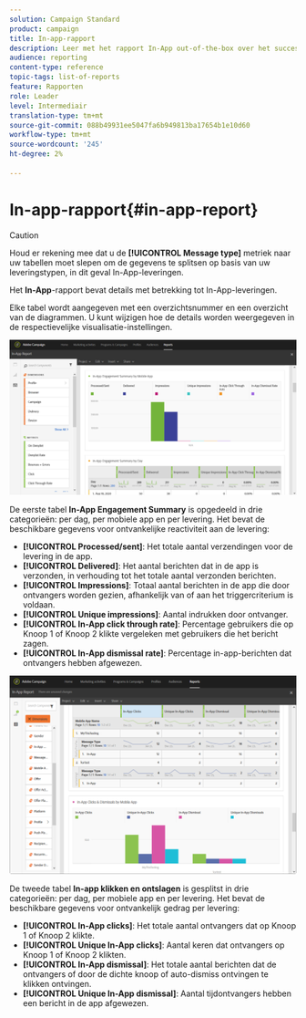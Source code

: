 ```yaml
---
solution: Campaign Standard
product: campaign
title: In-app-rapport
description: Leer met het rapport In-App out-of-the-box over het succes van uw In-App-berichten.
audience: reporting
content-type: reference
topic-tags: list-of-reports
feature: Rapporten
role: Leader
level: Intermediair
translation-type: tm+mt
source-git-commit: 088b49931ee5047fa6b949813ba17654b1e10d60
workflow-type: tm+mt
source-wordcount: '245'
ht-degree: 2%

---
```



# In-app-rapport{#in-app-report}

>[!CAUTION]
>
>Houd er rekening mee dat u de **[!UICONTROL Message type]** metriek naar uw tabellen moet slepen om de gegevens te splitsen op basis van uw leveringstypen, in dit geval In-App-leveringen.

Het **In-App**-rapport bevat details met betrekking tot In-App-leveringen.

Elke tabel wordt aangegeven met een overzichtsnummer en een overzicht van de diagrammen. U kunt wijzigen hoe de details worden weergegeven in de respectievelijke visualisatie-instellingen.

![](assets/inapp_report.png)

De eerste tabel **In-App Engagement Summary** is opgedeeld in drie categorieën: per dag, per mobiele app en per levering. Het bevat de beschikbare gegevens voor ontvankelijke reactiviteit aan de levering:

* **[!UICONTROL Processed/sent]**: Het totale aantal verzendingen voor de levering in de app.
* **[!UICONTROL Delivered]**: Het aantal berichten dat in de app is verzonden, in verhouding tot het totale aantal verzonden berichten.
* **[!UICONTROL Impressions]**: Totaal aantal berichten in de app die door ontvangers worden gezien, afhankelijk van of aan het triggercriterium is voldaan.
* **[!UICONTROL Unique impressions]**: Aantal indrukken door ontvanger.
* **[!UICONTROL In-App click through rate]**: Percentage gebruikers die op Knoop 1 of Knoop 2 klikte vergeleken met gebruikers die het bericht zagen.
* **[!UICONTROL In-App dismissal rate]**: Percentage in-app-berichten dat ontvangers hebben afgewezen.

![](assets/inapp_report_1.png)

De tweede tabel **In-app klikken en ontslagen** is gesplitst in drie categorieën: per dag, per mobiele app en per levering. Het bevat de beschikbare gegevens voor ontvankelijk gedrag per levering:

* **[!UICONTROL In-App clicks]**: Het totale aantal ontvangers dat op Knoop 1 of Knoop 2 klikte.
* **[!UICONTROL Unique In-App clicks]**: Aantal keren dat ontvangers op Knoop 1 of Knoop 2 klikten.
* **[!UICONTROL In-App dismissal]**: Het totale aantal berichten dat de ontvangers of door de dichte knoop of auto-dismiss ontvingen te klikken ontvingen.
* **[!UICONTROL Unique In-App dismissal]**: Aantal tijdontvangers hebben een bericht in de app afgewezen.

